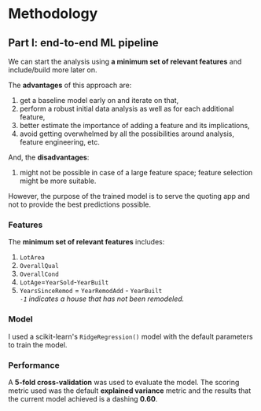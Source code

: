 Methodology
===========

## Part I: end-to-end ML pipeline

We can start the analysis using **a minimum set of relevant features** and include/build more later on.

The **advantages** of this approach are:
1. get a baseline model early on and iterate on that,
2. perform a robust initial data analysis as well as for each additional feature,
3. better estimate the importance of adding a feature and its implications,
4. avoid getting overwhelmed by all the possibilities around analysis, feature engineering, etc.

And, the **disadvantages**:
1. might not be possible in case of a large feature space; feature selection might be more suitable.

However, the purpose of the trained model is to serve the quoting app and not to provide the best predictions possible.

### Features

The **minimum set of relevant features** includes:

1. `LotArea`
2. `OverallQual`
3. `OverallCond`
4. `LotAge`=`YearSold`-`YearBuilt`
5. `YearsSinceRemod` = `YearRemodAdd` - `YearBuilt`  
   *`-1` indicates a house that has not been remodeled.*

### Model

I used a scikit-learn's `RidgeRegression()` model with the default parameters to train the model. 

### Performance

A **5-fold cross-validation** was used to evaluate the model. The scoring metric used was the default **explained variance** metric and the results that the current model achieved is a dashing **0.60**.
